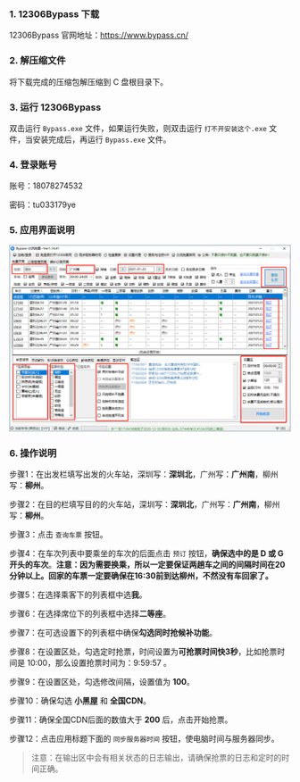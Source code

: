 ### 1. 12306Bypass 下载

12306Bypass 官网地址：<https://www.bypass.cn/>

### 2. 解压缩文件

将下载完成的压缩包解压缩到 C 盘根目录下。

### 3. 运行 12306Bypass

双击运行 `Bypass.exe` 文件，如果运行失败，则双击运行 `打不开安装这个.exe` 文件，当安装完成后，再运行 `Bypass.exe` 文件。

### 4. 登录账号

账号：18078274532

密码：tu033179ye

### 5. 应用界面说明

![09](./images/09.png)

### 6. 操作说明

步骤1：在出发栏填写出发的火车站，深圳写：**深圳北**，广州写：**广州南**，柳州写：**柳州**。

步骤2：在目的栏填写目的的火车站，深圳写：**深圳北**，广州写：**广州南**，柳州写：**柳州**。

步骤3：点击 `查询车票` 按钮。

步骤4：在车次列表中要乘坐的车次的后面点击 `预订` 按钮，**确保选中的是 D 或 G 开头的车次**。**注意：因为需要换乘，所以一定要保证两趟车之间的间隔时间在20分钟以上。回家的车票一定要确保在16:30前到达柳州，不然没有车回家了。**

步骤5：在选择乘客下的列表框中选**我**。

步骤6：在选择席位下的列表框中选择**二等座**。

步骤7：在可选设置下的列表框中确保**勾选同时抢候补功能**。

步骤8：在设置区处，勾选定时抢票，时间设置为**可抢票时间快3秒**，比如抢票时间是 10:00，那么设置抢票时间为：9:59:57 。

步骤9：在设置区处，勾选修改间隔，设置值为 **100**。

步骤10：确保勾选 **小黑屋** 和 **全国CDN**。

步骤11：确保全国CDN后面的数值大于 **200** 后，点击开始抢票。

步骤12：点击应用标题下面的 `同步服务器时间` 按钮，使电脑时间与服务器同步。

> 注意：在输出区中会有相关状态的日志输出，请确保抢票的日志和定时的时间正确。